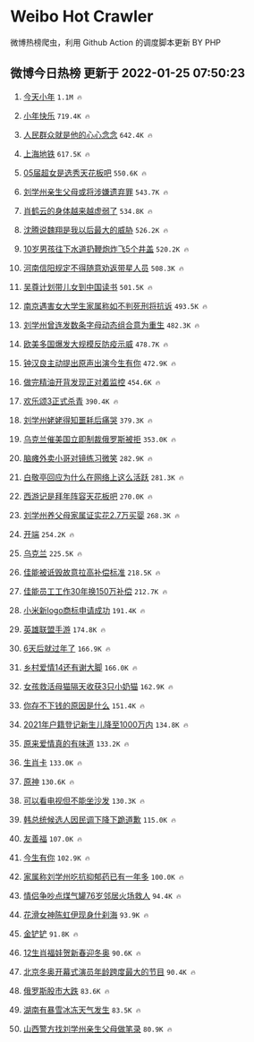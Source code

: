# Weibo Hot Crawler 



微博热榜爬虫，利用 Github Action 的调度脚本更新 BY PHP 


## 微博今日热榜 更新于 2022-01-25 07:50:23 
1. [今天小年](https://s.weibo.com/weibo?q=%23%E4%BB%8A%E5%A4%A9%E5%B0%8F%E5%B9%B4%23&Refer=top) `1.1M 🔥` 

1. [小年快乐](https://s.weibo.com/weibo?q=%E5%B0%8F%E5%B9%B4%E5%BF%AB%E4%B9%90&Refer=top) `719.4K 🔥` 

1. [人民群众就是他的心心念念](https://s.weibo.com/weibo?q=%23%E4%BA%BA%E6%B0%91%E7%BE%A4%E4%BC%97%E5%B0%B1%E6%98%AF%E4%BB%96%E7%9A%84%E5%BF%83%E5%BF%83%E5%BF%B5%E5%BF%B5%23&Refer=top) `642.4K 🔥` 

1. [上海地铁](https://s.weibo.com/weibo?q=%E4%B8%8A%E6%B5%B7%E5%9C%B0%E9%93%81&Refer=top) `617.5K 🔥` 

1. [05届超女是选秀天花板吧](https://s.weibo.com/weibo?q=%2305%E5%B1%8A%E8%B6%85%E5%A5%B3%E6%98%AF%E9%80%89%E7%A7%80%E5%A4%A9%E8%8A%B1%E6%9D%BF%E5%90%A7%23&Refer=top) `550.6K 🔥` 

1. [刘学州亲生父母或将涉嫌遗弃罪](https://s.weibo.com/weibo?q=%23%E5%88%98%E5%AD%A6%E5%B7%9E%E4%BA%B2%E7%94%9F%E7%88%B6%E6%AF%8D%E6%88%96%E5%B0%86%E6%B6%89%E5%AB%8C%E9%81%97%E5%BC%83%E7%BD%AA%23&Refer=top) `543.7K 🔥` 

1. [肖鹤云的身体越来越虚弱了](https://s.weibo.com/weibo?q=%23%E8%82%96%E9%B9%A4%E4%BA%91%E7%9A%84%E8%BA%AB%E4%BD%93%E8%B6%8A%E6%9D%A5%E8%B6%8A%E8%99%9A%E5%BC%B1%E4%BA%86%23&Refer=top) `534.8K 🔥` 

1. [沈腾说魏翔是我以后最大的威胁](https://s.weibo.com/weibo?q=%23%E6%B2%88%E8%85%BE%E8%AF%B4%E9%AD%8F%E7%BF%94%E6%98%AF%E6%88%91%E4%BB%A5%E5%90%8E%E6%9C%80%E5%A4%A7%E7%9A%84%E5%A8%81%E8%83%81%23&Refer=top) `526.2K 🔥` 

1. [10岁男孩往下水道扔鞭炮炸飞5个井盖](https://s.weibo.com/weibo?q=%2310%E5%B2%81%E7%94%B7%E5%AD%A9%E5%BE%80%E4%B8%8B%E6%B0%B4%E9%81%93%E6%89%94%E9%9E%AD%E7%82%AE%E7%82%B8%E9%A3%9E5%E4%B8%AA%E4%BA%95%E7%9B%96%23&Refer=top) `520.2K 🔥` 

1. [河南信阳规定不得随意劝返带星人员](https://s.weibo.com/weibo?q=%23%E6%B2%B3%E5%8D%97%E4%BF%A1%E9%98%B3%E8%A7%84%E5%AE%9A%E4%B8%8D%E5%BE%97%E9%9A%8F%E6%84%8F%E5%8A%9D%E8%BF%94%E5%B8%A6%E6%98%9F%E4%BA%BA%E5%91%98%23&Refer=top) `508.3K 🔥` 

1. [吴尊计划带儿女到中国读书](https://s.weibo.com/weibo?q=%23%E5%90%B4%E5%B0%8A%E8%AE%A1%E5%88%92%E5%B8%A6%E5%84%BF%E5%A5%B3%E5%88%B0%E4%B8%AD%E5%9B%BD%E8%AF%BB%E4%B9%A6%23&Refer=top) `501.5K 🔥` 

1. [南京遇害女大学生家属称如不判死刑将抗诉](https://s.weibo.com/weibo?q=%23%E5%8D%97%E4%BA%AC%E9%81%87%E5%AE%B3%E5%A5%B3%E5%A4%A7%E5%AD%A6%E7%94%9F%E5%AE%B6%E5%B1%9E%E7%A7%B0%E5%A6%82%E4%B8%8D%E5%88%A4%E6%AD%BB%E5%88%91%E5%B0%86%E6%8A%97%E8%AF%89%23&Refer=top) `493.5K 🔥` 

1. [刘学州曾连发数条字母动态组合意为重生](https://s.weibo.com/weibo?q=%23%E5%88%98%E5%AD%A6%E5%B7%9E%E6%9B%BE%E8%BF%9E%E5%8F%91%E6%95%B0%E6%9D%A1%E5%AD%97%E6%AF%8D%E5%8A%A8%E6%80%81%E7%BB%84%E5%90%88%E6%84%8F%E4%B8%BA%E9%87%8D%E7%94%9F%23&Refer=top) `482.3K 🔥` 

1. [欧美多国爆发大规模反防疫示威](https://s.weibo.com/weibo?q=%23%E6%AC%A7%E7%BE%8E%E5%A4%9A%E5%9B%BD%E7%88%86%E5%8F%91%E5%A4%A7%E8%A7%84%E6%A8%A1%E5%8F%8D%E9%98%B2%E7%96%AB%E7%A4%BA%E5%A8%81%23&Refer=top) `478.7K 🔥` 

1. [钟汉良主动提出原声出演今生有你](https://s.weibo.com/weibo?q=%23%E9%92%9F%E6%B1%89%E8%89%AF%E4%B8%BB%E5%8A%A8%E6%8F%90%E5%87%BA%E5%8E%9F%E5%A3%B0%E5%87%BA%E6%BC%94%E4%BB%8A%E7%94%9F%E6%9C%89%E4%BD%A0%23&Refer=top) `472.9K 🔥` 

1. [做完精油开背发现正对着监控](https://s.weibo.com/weibo?q=%23%E5%81%9A%E5%AE%8C%E7%B2%BE%E6%B2%B9%E5%BC%80%E8%83%8C%E5%8F%91%E7%8E%B0%E6%AD%A3%E5%AF%B9%E7%9D%80%E7%9B%91%E6%8E%A7%23&Refer=top) `454.6K 🔥` 

1. [欢乐颂3正式杀青](https://s.weibo.com/weibo?q=%23%E6%AC%A2%E4%B9%90%E9%A2%823%E6%AD%A3%E5%BC%8F%E6%9D%80%E9%9D%92%23&Refer=top) `390.4K 🔥` 

1. [刘学州姥姥得知噩耗后痛哭](https://s.weibo.com/weibo?q=%23%E5%88%98%E5%AD%A6%E5%B7%9E%E5%A7%A5%E5%A7%A5%E5%BE%97%E7%9F%A5%E5%99%A9%E8%80%97%E5%90%8E%E7%97%9B%E5%93%AD%23&Refer=top) `379.3K 🔥` 

1. [乌克兰催美国立即制裁俄罗斯被拒](https://s.weibo.com/weibo?q=%23%E4%B9%8C%E5%85%8B%E5%85%B0%E5%82%AC%E7%BE%8E%E5%9B%BD%E7%AB%8B%E5%8D%B3%E5%88%B6%E8%A3%81%E4%BF%84%E7%BD%97%E6%96%AF%E8%A2%AB%E6%8B%92%23&Refer=top) `353.0K 🔥` 

1. [脑瘫外卖小哥对镜练习微笑](https://s.weibo.com/weibo?q=%23%E8%84%91%E7%98%AB%E5%A4%96%E5%8D%96%E5%B0%8F%E5%93%A5%E5%AF%B9%E9%95%9C%E7%BB%83%E4%B9%A0%E5%BE%AE%E7%AC%91%23&Refer=top) `282.9K 🔥` 

1. [白敬亭回应为什么在网络上这么活跃](https://s.weibo.com/weibo?q=%23%E7%99%BD%E6%95%AC%E4%BA%AD%E5%9B%9E%E5%BA%94%E4%B8%BA%E4%BB%80%E4%B9%88%E5%9C%A8%E7%BD%91%E7%BB%9C%E4%B8%8A%E8%BF%99%E4%B9%88%E6%B4%BB%E8%B7%83%23&Refer=top) `281.3K 🔥` 

1. [西游记是拜年阵容天花板吧](https://s.weibo.com/weibo?q=%23%E8%A5%BF%E6%B8%B8%E8%AE%B0%E6%98%AF%E6%8B%9C%E5%B9%B4%E9%98%B5%E5%AE%B9%E5%A4%A9%E8%8A%B1%E6%9D%BF%E5%90%A7%23&Refer=top) `270.0K 🔥` 

1. [刘学州养父母家属证实花2.7万买婴](https://s.weibo.com/weibo?q=%23%E5%88%98%E5%AD%A6%E5%B7%9E%E5%85%BB%E7%88%B6%E6%AF%8D%E5%AE%B6%E5%B1%9E%E8%AF%81%E5%AE%9E%E8%8A%B12.7%E4%B8%87%E4%B9%B0%E5%A9%B4%23&Refer=top) `268.3K 🔥` 

1. [开端](https://s.weibo.com/weibo?q=%E5%BC%80%E7%AB%AF&Refer=top) `254.2K 🔥` 

1. [乌克兰](https://s.weibo.com/weibo?q=%E4%B9%8C%E5%85%8B%E5%85%B0&Refer=top) `225.5K 🔥` 

1. [佳能被诋毁故意拉高补偿标准](https://s.weibo.com/weibo?q=%23%E4%BD%B3%E8%83%BD%E8%A2%AB%E8%AF%8B%E6%AF%81%E6%95%85%E6%84%8F%E6%8B%89%E9%AB%98%E8%A1%A5%E5%81%BF%E6%A0%87%E5%87%86%23&Refer=top) `218.5K 🔥` 

1. [佳能员工工作30年换150万补偿](https://s.weibo.com/weibo?q=%23%E4%BD%B3%E8%83%BD%E5%91%98%E5%B7%A5%E5%B7%A5%E4%BD%9C30%E5%B9%B4%E6%8D%A2150%E4%B8%87%E8%A1%A5%E5%81%BF%23&Refer=top) `212.7K 🔥` 

1. [小米新logo商标申请成功](https://s.weibo.com/weibo?q=%23%E5%B0%8F%E7%B1%B3%E6%96%B0logo%E5%95%86%E6%A0%87%E7%94%B3%E8%AF%B7%E6%88%90%E5%8A%9F%23&Refer=top) `191.4K 🔥` 

1. [英雄联盟手游](https://s.weibo.com/weibo?q=%23%E8%8B%B1%E9%9B%84%E8%81%94%E7%9B%9F%E6%89%8B%E6%B8%B8%23&Refer=top) `174.8K 🔥` 

1. [6天后就过年了](https://s.weibo.com/weibo?q=%236%E5%A4%A9%E5%90%8E%E5%B0%B1%E8%BF%87%E5%B9%B4%E4%BA%86%23&Refer=top) `166.9K 🔥` 

1. [乡村爱情14还有谢大脚](https://s.weibo.com/weibo?q=%23%E4%B9%A1%E6%9D%91%E7%88%B1%E6%83%8514%E8%BF%98%E6%9C%89%E8%B0%A2%E5%A4%A7%E8%84%9A%23&Refer=top) `166.0K 🔥` 

1. [女孩救活母猫隔天收获3只小奶猫](https://s.weibo.com/weibo?q=%23%E5%A5%B3%E5%AD%A9%E6%95%91%E6%B4%BB%E6%AF%8D%E7%8C%AB%E9%9A%94%E5%A4%A9%E6%94%B6%E8%8E%B73%E5%8F%AA%E5%B0%8F%E5%A5%B6%E7%8C%AB%23&Refer=top) `162.9K 🔥` 

1. [你存不下钱的原因是什么](https://s.weibo.com/weibo?q=%23%E4%BD%A0%E5%AD%98%E4%B8%8D%E4%B8%8B%E9%92%B1%E7%9A%84%E5%8E%9F%E5%9B%A0%E6%98%AF%E4%BB%80%E4%B9%88%23&Refer=top) `151.4K 🔥` 

1. [2021年户籍登记新生儿降至1000万内](https://s.weibo.com/weibo?q=%232021%E5%B9%B4%E6%88%B7%E7%B1%8D%E7%99%BB%E8%AE%B0%E6%96%B0%E7%94%9F%E5%84%BF%E9%99%8D%E8%87%B31000%E4%B8%87%E5%86%85%23&Refer=top) `134.8K 🔥` 

1. [原来爱情真的有味道](https://s.weibo.com/weibo?q=%23%E5%8E%9F%E6%9D%A5%E7%88%B1%E6%83%85%E7%9C%9F%E7%9A%84%E6%9C%89%E5%91%B3%E9%81%93%23&Refer=top) `133.2K 🔥` 

1. [生肖卡](https://s.weibo.com/weibo?q=%E7%94%9F%E8%82%96%E5%8D%A1&Refer=top) `133.0K 🔥` 

1. [原神](https://s.weibo.com/weibo?q=%E5%8E%9F%E7%A5%9E&Refer=top) `130.6K 🔥` 

1. [可以看电视但不能坐沙发](https://s.weibo.com/weibo?q=%23%E5%8F%AF%E4%BB%A5%E7%9C%8B%E7%94%B5%E8%A7%86%E4%BD%86%E4%B8%8D%E8%83%BD%E5%9D%90%E6%B2%99%E5%8F%91%23&Refer=top) `130.3K 🔥` 

1. [韩总统候选人因民调下降下跪道歉](https://s.weibo.com/weibo?q=%23%E9%9F%A9%E6%80%BB%E7%BB%9F%E5%80%99%E9%80%89%E4%BA%BA%E5%9B%A0%E6%B0%91%E8%B0%83%E4%B8%8B%E9%99%8D%E4%B8%8B%E8%B7%AA%E9%81%93%E6%AD%89%23&Refer=top) `115.0K 🔥` 

1. [友善福](https://s.weibo.com/weibo?q=%23%E5%8F%8B%E5%96%84%E7%A6%8F%23&Refer=top) `107.0K 🔥` 

1. [今生有你](https://s.weibo.com/weibo?q=%E4%BB%8A%E7%94%9F%E6%9C%89%E4%BD%A0&Refer=top) `102.9K 🔥` 

1. [家属称刘学州吃抗抑郁药已有一年多](https://s.weibo.com/weibo?q=%23%E5%AE%B6%E5%B1%9E%E7%A7%B0%E5%88%98%E5%AD%A6%E5%B7%9E%E5%90%83%E6%8A%97%E6%8A%91%E9%83%81%E8%8D%AF%E5%B7%B2%E6%9C%89%E4%B8%80%E5%B9%B4%E5%A4%9A%23&Refer=top) `100.0K 🔥` 

1. [情侣争吵点煤气罐76岁邻居火场救人](https://s.weibo.com/weibo?q=%23%E6%83%85%E4%BE%A3%E4%BA%89%E5%90%B5%E7%82%B9%E7%85%A4%E6%B0%94%E7%BD%9076%E5%B2%81%E9%82%BB%E5%B1%85%E7%81%AB%E5%9C%BA%E6%95%91%E4%BA%BA%23&Refer=top) `94.4K 🔥` 

1. [花滑女神陈虹伊现身什刹海](https://s.weibo.com/weibo?q=%23%E8%8A%B1%E6%BB%91%E5%A5%B3%E7%A5%9E%E9%99%88%E8%99%B9%E4%BC%8A%E7%8E%B0%E8%BA%AB%E4%BB%80%E5%88%B9%E6%B5%B7%23&Refer=top) `93.9K 🔥` 

1. [金铲铲](https://s.weibo.com/weibo?q=%E9%87%91%E9%93%B2%E9%93%B2&Refer=top) `91.8K 🔥` 

1. [12生肖福娃贺新春迎冬奥](https://s.weibo.com/weibo?q=12%E7%94%9F%E8%82%96%E7%A6%8F%E5%A8%83%E8%B4%BA%E6%96%B0%E6%98%A5%E8%BF%8E%E5%86%AC%E5%A5%A5&Refer=top) `90.6K 🔥` 

1. [北京冬奥开幕式演员年龄跨度最大的节目](https://s.weibo.com/weibo?q=%23%E5%8C%97%E4%BA%AC%E5%86%AC%E5%A5%A5%E5%BC%80%E5%B9%95%E5%BC%8F%E6%BC%94%E5%91%98%E5%B9%B4%E9%BE%84%E8%B7%A8%E5%BA%A6%E6%9C%80%E5%A4%A7%E7%9A%84%E8%8A%82%E7%9B%AE%23&Refer=top) `90.4K 🔥` 

1. [俄罗斯股市大跌](https://s.weibo.com/weibo?q=%23%E4%BF%84%E7%BD%97%E6%96%AF%E8%82%A1%E5%B8%82%E5%A4%A7%E8%B7%8C%23&Refer=top) `83.6K 🔥` 

1. [湖南有暴雪冰冻天气发生](https://s.weibo.com/weibo?q=%23%E6%B9%96%E5%8D%97%E6%9C%89%E6%9A%B4%E9%9B%AA%E5%86%B0%E5%86%BB%E5%A4%A9%E6%B0%94%E5%8F%91%E7%94%9F%23&Refer=top) `83.5K 🔥` 

1. [山西警方找刘学州亲生父母做笔录](https://s.weibo.com/weibo?q=%23%E5%B1%B1%E8%A5%BF%E8%AD%A6%E6%96%B9%E6%89%BE%E5%88%98%E5%AD%A6%E5%B7%9E%E4%BA%B2%E7%94%9F%E7%88%B6%E6%AF%8D%E5%81%9A%E7%AC%94%E5%BD%95%23&Refer=top) `80.9K 🔥` 

